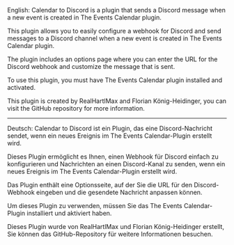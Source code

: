 English:
Calendar to Discord is a plugin that sends a Discord message when a new event is created in The Events Calendar plugin.

This plugin allows you to easily configure a webhook for Discord and send messages to a Discord channel when a new event is created in The Events Calendar plugin.

The plugin includes an options page where you can enter the URL for the Discord webhook and customize the message that is sent.

To use this plugin, you must have The Events Calendar plugin installed and activated.

This plugin is created by RealHartlMax and Florian König-Heidinger, you can visit the GitHub repository for more information.

------------

Deutsch:
Calendar to Discord ist ein Plugin, das eine Discord-Nachricht sendet, wenn ein neues Ereignis im The Events Calendar-Plugin erstellt wird.

Dieses Plugin ermöglicht es Ihnen, einen Webhook für Discord einfach zu konfigurieren und Nachrichten an einen Discord-Kanal zu senden, wenn ein neues Ereignis im The Events Calendar-Plugin erstellt wird.

Das Plugin enthält eine Optionsseite, auf der Sie die URL für den Discord-Webhook eingeben und die gesendete Nachricht anpassen können.

Um dieses Plugin zu verwenden, müssen Sie das The Events Calendar-Plugin installiert und aktiviert haben.

Dieses Plugin wurde von RealHartlMax und Florian König-Heidinger erstellt, Sie können das GitHub-Repository für weitere Informationen besuchen.
